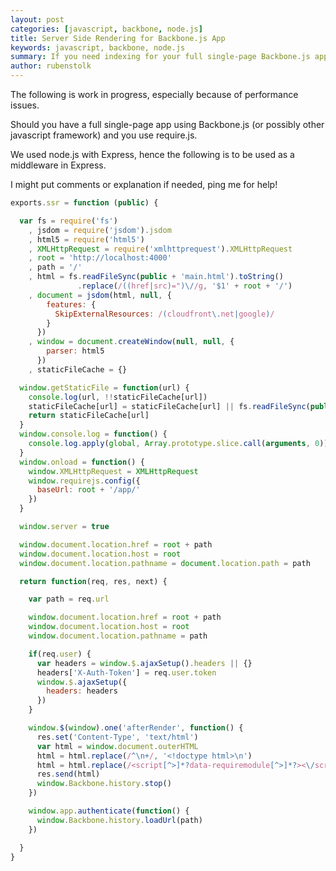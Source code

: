 ```yaml
---
layout: post
categories: [javascript, backbone, node.js]
title: Server Side Rendering for Backbone.js App
keywords: javascript, backbone, node.js
summary: If you need indexing for your full single-page Backbone.js app,
author: rubenstolk
---
```


The following is work in progress, especially because of performance issues.

Should you have a full single-page app using Backbone.js (or possibly other javascript framework) and
you use require.js.

We used node.js with Express, hence the following is to be used as a middleware in Express.

I might put comments or explanation if needed, ping me for help!


```js
exports.ssr = function (public) {

  var fs = require('fs')
    , jsdom = require('jsdom').jsdom
    , html5 = require('html5')
    , XMLHttpRequest = require('xmlhttprequest').XMLHttpRequest
    , root = 'http://localhost:4000'
    , path = '/'
    , html = fs.readFileSync(public + 'main.html').toString()
               .replace(/((href|src)=")\//g, '$1' + root + '/')
    , document = jsdom(html, null, {
        features: {
          SkipExternalResources: /(cloudfront\.net|google)/
        }
      })
    , window = document.createWindow(null, null, {
        parser: html5
      })
    , staticFileCache = {}

  window.getStaticFile = function(url) {
    console.log(url, !!staticFileCache[url])
    staticFileCache[url] = staticFileCache[url] || fs.readFileSync(public + url).toString()
    return staticFileCache[url]
  }
  window.console.log = function() {
    console.log.apply(global, Array.prototype.slice.call(arguments, 0))
  }
  window.onload = function() {
    window.XMLHttpRequest = XMLHttpRequest
    window.requirejs.config({
      baseUrl: root + '/app/'
    })
  }

  window.server = true

  window.document.location.href = root + path
  window.document.location.host = root
  window.document.location.pathname = document.location.path = path

  return function(req, res, next) {

    var path = req.url

    window.document.location.href = root + path
    window.document.location.host = root
    window.document.location.pathname = path

    if(req.user) {
      var headers = window.$.ajaxSetup().headers || {}
      headers['X-Auth-Token'] = req.user.token
      window.$.ajaxSetup({
        headers: headers
      })
    }

    window.$(window).one('afterRender', function() {
      res.set('Content-Type', 'text/html')
      var html = window.document.outerHTML
      html = html.replace(/^\n+/, '<!doctype html>\n')
      html = html.replace(/<script[^>]*?data-requiremodule[^>]*?><\/script>/g, '')
      res.send(html)
      window.Backbone.history.stop()
    })

    window.app.authenticate(function() {
      window.Backbone.history.loadUrl(path)
    })

  }
}
```
